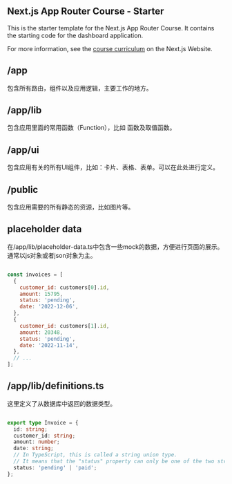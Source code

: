 ## Next.js App Router Course - Starter

This is the starter template for the Next.js App Router Course. It contains the starting code for the dashboard application.

For more information, see the [course curriculum](https://nextjs.org/learn) on the Next.js Website.


## /app 

包含所有路由，组件以及应用逻辑，主要工作的地方。

## /app/lib

包含应用里面的常用函数（Function），比如 函数及取值函数。

## /app/ui

包含应用有关的所有UI组件，比如：卡片、表格、表单。可以在此处进行定义。

## /public

包含应用需要的所有静态的资源，比如图片等。

## placeholder data

在/app/lib/placeholder-data.ts中包含一些mock的数据，方便进行页面的展示。通常以js对象或者json对象为主。

```javascript

const invoices = [
  {
    customer_id: customers[0].id,
    amount: 15795,
    status: 'pending',
    date: '2022-12-06',
  },
  {
    customer_id: customers[1].id,
    amount: 20348,
    status: 'pending',
    date: '2022-11-14',
  },
  // ...
];
```

## /app/lib/definitions.ts

这里定义了从数据库中返回的数据类型。

```typescript

export type Invoice = {
  id: string;
  customer_id: string;
  amount: number;
  date: string;
  // In TypeScript, this is called a string union type.
  // It means that the "status" property can only be one of the two strings: 'pending' or 'paid'.
  status: 'pending' | 'paid';
};
```

